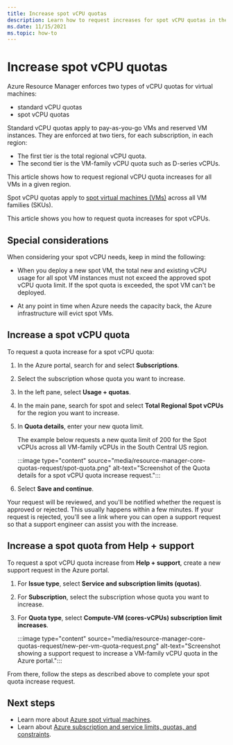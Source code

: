 ```yaml
---
title: Increase spot vCPU quotas
description: Learn how to request increases for spot vCPU quotas in the Azure portal.
ms.date: 11/15/2021
ms.topic: how-to
---
```


# Increase spot vCPU quotas

Azure Resource Manager enforces two types of vCPU quotas for virtual machines:

- standard vCPU quotas
- spot vCPU quotas

Standard vCPU quotas apply to pay-as-you-go VMs and reserved VM instances. They are enforced at two tiers, for each subscription, in each region:

- The first tier is the total regional vCPU quota.
- The second tier is the VM-family vCPU quota such as D-series vCPUs.

This article shows how to request regional vCPU quota increases for all VMs in a given region.

Spot vCPU quotas apply to [spot virtual machines (VMs)](../../virtual-machines/spot-vms.md) across all VM families (SKUs).

This article shows you how to request quota increases for spot vCPUs.

## Special considerations

When considering your spot vCPU needs, keep in mind the following:

- When you deploy a new spot VM, the total new and existing vCPU usage for all spot VM instances must not exceed the approved spot vCPU quota limit. If the spot quota is exceeded, the spot VM can't be deployed.

- At any point in time when Azure needs the capacity back, the Azure infrastructure will evict spot VMs.

## Increase a spot vCPU quota

To request a quota increase for a spot vCPU quota:

1. In the Azure portal, search for and select **Subscriptions**.
1. Select the subscription whose quota you want to increase.
1. In the left pane, select **Usage + quotas**.
1.	In the main pane, search for spot and select **Total Regional Spot vCPUs** for the region you want to increase. 
1. In **Quota details**, enter your new quota limit.

   The example below requests a new quota limit of 200 for the Spot vCPUs across all VM-family vCPUs in the South Central US region.

   :::image type="content" source="media/resource-manager-core-quotas-request/spot-quota.png" alt-text="Screenshot of the Quota details for a spot vCPU quota increase request.":::

1. Select **Save and continue**.

Your request will be reviewed, and you'll be notified whether the request is approved or rejected. This usually happens within a few minutes. If your request is rejected, you'll see a link where you can open a support request so that a support engineer can assist you with the increase.

## Increase a spot quota from Help + support

To request a spot vCPU quota increase from **Help + support**, create a new support request in the Azure portal.

1. For **Issue type**, select **Service and subscription limits (quotas)**.
1. For **Subscription**, select the subscription whose quota you want to increase.
1. For **Quota type**, select **Compute-VM (cores-vCPUs) subscription limit increases**.

   :::image type="content" source="media/resource-manager-core-quotas-request/new-per-vm-quota-request.png" alt-text="Screenshot showing a support request to increase a VM-family vCPU quota in the Azure portal.":::

From there, follow the steps as described above to complete your spot quota increase request.

## Next steps

- Learn more about [Azure spot virtual machines](../../virtual-machines/spot-vms.md).
- Learn about [Azure subscription and service limits, quotas, and constraints](/azure/azure-resource-manager/management/azure-subscription-service-limits).
